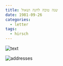 ```yaml
---
title: שנה טובה לחנה ושאול
date: 1981-09-26
categories:
  - letter
tags:
  - hirsch
---
```


![text](/haskindocs/assets/images/1981-09-26-hirsch-happy-new-year-1.jpg)

![addresses](/haskindocs/assets/images/1981-09-26-hirsch-happy-new-year-2.jpg)

